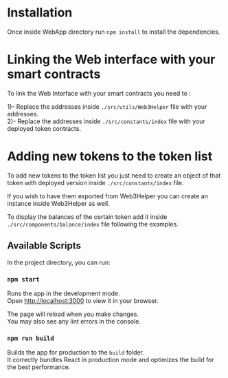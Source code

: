 # Installation 

Once inside WebApp directory run `npm install` to install the dependencies.


# Linking the Web interface with your smart contracts

To link the Web Interface with your smart contracts you need to :

1)- Replace the addresses inside `./src/utils/Web3Helper` file with your addresses.\
2)- Replace the addresses inside `./src/constants/index` file with your deployed token contracts.



# Adding new tokens to the token list

To add new tokens to the token list you just need to create an object of that token with deployed version inside `./src/constants/index` file.

If you wish to have them exported from Web3Helper you can create an instance inside Web3Helper as well.

To display the balances of the certain token add it inside `./src/components/balance/index` file following the examples.


## Available Scripts

In the project directory, you can run:

### `npm start`

Runs the app in the development mode.\
Open [http://localhost:3000](http://localhost:3000) to view it in your browser.

The page will reload when you make changes.\
You may also see any lint errors in the console.

### `npm run build`

Builds the app for production to the `build` folder.\
It correctly bundles React in production mode and optimizes the build for the best performance.